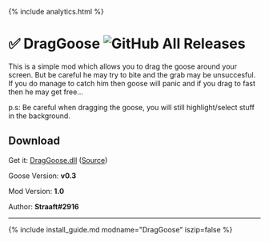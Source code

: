 {% include analytics.html %}

# ✅ DragGoose ![GitHub All Releases](https://img.shields.io/github/downloads/euandeas/GooseMod_DragGoose/total?logo=github)

This is a simple mod which allows you to drag the goose around your screen. But be careful he may try to bite and the grab may be unsuccesful. If you do manage to catch him then goose will panic and if you drag to fast then he may get free...

p.s: Be careful when dragging the goose, you will still highlight/select stuff in the background.

## Download

Get it: [DragGoose.dll](https://github.com/euandeas/GooseMod_DragGoose/releases/tag/1.0)
([Source](https://github.com/euandeas/GooseMod_DragGoose))

Goose Version: **v0.3**

Mod Version: **1.0**

Author: **Straaft#2916**

---

{% include install_guide.md modname="DragGoose" iszip=false %}
